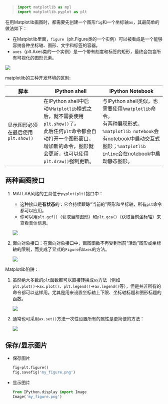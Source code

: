 > ```python
> import matplotlib as mpl
> import matplotlib.pyplot as plt
> ```

在用Matplotlib画图时，都需要先创建一个图形`fig`和一个坐标轴`ax`，其最简单的做法如下：

- 在Matplotlib里面，`figure`（plt.Figure类的一个实例）可以被看成是一个能够容纳各种坐标轴、图形、文字和标签的容器。
- `axes`（plt.Axes类的一个实例）是一个带有刻度和标签的矩形，最终会包含所有可视化的图形元素。       

![](https://chua-n.gitee.io/figure-bed/notebook/Python/483.png)

matplotlib的三种开发环境的区别:

| 脚本                               | IPython shell                                                | IPython Notebook                                             |
| ---------------------------------- | ------------------------------------------------------------ | ------------------------------------------------------------ |
| 显示图形必须在最后使用`plt.show()` | 在IPython shell中启动`%Matplotlib`模式之后，就不需要使用`plt.show()`了。<br />此后任何`plt`命令都会自动打开一个图形窗口，增加新的命令，图形就会更新，也可以使用`plt.draw()`强制更新。 | 与IPython shell类似，也需要使用`%matplotlib`命令。<br />有两种展现形式，`%matplotlib notebook`会有notebook中启动交互式图形；`%matplotlib inline`会在notebook中启动静态图形。 |

## 两种画图接口

1. MATLAB风格的工具位于`pyplot(plt)`接口中：

    - 这种接口是**有状态**的：它会持续跟踪“当前的”图形和坐标轴，所有`plt`命令都可以应用。
    - 你可以用`plt.gcf()`（获取当前图形）和`plt.gca()`（获取当前坐标轴）来查看具体信息。

    ![](https://chua-n.gitee.io/figure-bed/notebook/Python/484.png)

2. 面向对象接口：在面向对象接口中，画图函数不再受到当前“活动”图形或坐标轴的限制，而变成了显式的`Figure`和`Axes`的方法。

    ![](https://chua-n.gitee.io/figure-bed/notebook/Python/485.png)

Matplotlib陷阱：

1. 虽然绝大多数的`plt`函数都可以直接转换成`ax`方法（例如`plt.plot()`→`ax.plot()`、`plt.legend()`→`ax.legend()`等），但是并非所有的命令都可以这样用。尤其是用来设置坐标轴上下限、坐标轴标题和图形标题的函数。

    ![](https://chua-n.gitee.io/figure-bed/notebook/Python/486.png)

2. 通常也可采用`ax.set()`方法一次性设置所有的属性是更简便的方法：

    ![](https://chua-n.gitee.io/figure-bed/notebook/Python/487.png)

## 保存/显示图片

- 保存图片

    ```python
    fig=plt.figure()
    fig.savefig('my_figure.png')
    ```

- 显示图片

    ```python
    from IPython.display import Image
    Image('my_figure.png')
    ```

